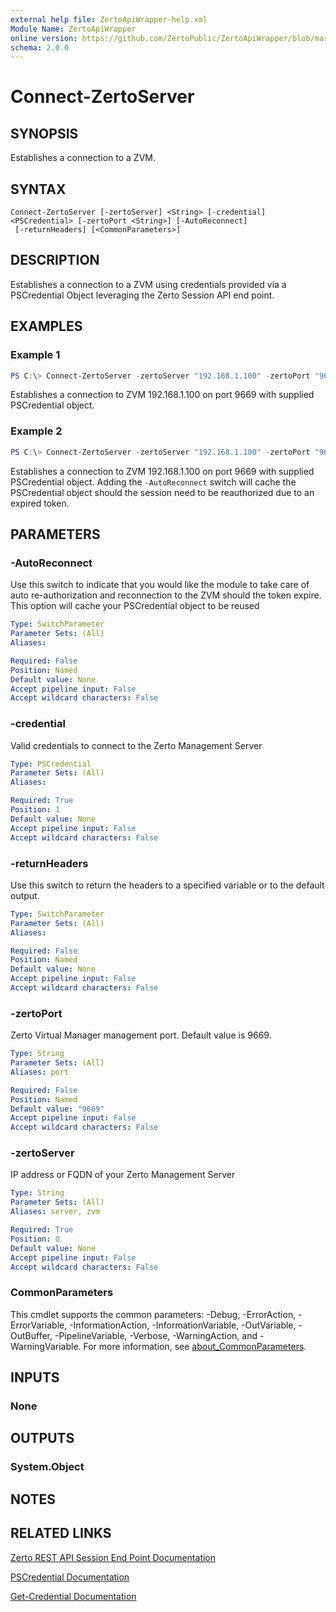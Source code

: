 ```yaml
---
external help file: ZertoApiWrapper-help.xml
Module Name: ZertoApiWrapper
online version: https://github.com/ZertoPublic/ZertoApiWrapper/blob/master/docs/Connect-ZertoServer.md
schema: 2.0.0
---
```


# Connect-ZertoServer

## SYNOPSIS
Establishes a connection to a ZVM.

## SYNTAX

```
Connect-ZertoServer [-zertoServer] <String> [-credential] <PSCredential> [-zertoPort <String>] [-AutoReconnect]
 [-returnHeaders] [<CommonParameters>]
```

## DESCRIPTION
Establishes a connection to a ZVM using credentials provided via a PSCredential Object leveraging the Zerto Session API end point.

## EXAMPLES

### Example 1
```powershell
PS C:\> Connect-ZertoServer -zertoServer "192.168.1.100" -zertoPort "9669" -credential $credential
```

Establishes a connection to ZVM 192.168.1.100 on port 9669 with supplied PSCredential object.

### Example 2
```powershell
PS C:\> Connect-ZertoServer -zertoServer "192.168.1.100" -zertoPort "9669" -credential $credential -AutoReconnect
```

Establishes a connection to ZVM 192.168.1.100 on port 9669 with supplied PSCredential object. Adding the `-AutoReconnect` switch
will cache the PSCredential object should the session need to be reauthorized due to an expired token.

## PARAMETERS

### -AutoReconnect
Use this switch to indicate that you would like the module to take care of auto re-authorization and reconnection to the ZVM should the token expire. This option will cache your PSCredential object to be reused

```yaml
Type: SwitchParameter
Parameter Sets: (All)
Aliases:

Required: False
Position: Named
Default value: None
Accept pipeline input: False
Accept wildcard characters: False
```

### -credential
Valid credentials to connect to the Zerto Management Server

```yaml
Type: PSCredential
Parameter Sets: (All)
Aliases:

Required: True
Position: 1
Default value: None
Accept pipeline input: False
Accept wildcard characters: False
```

### -returnHeaders
Use this switch to return the headers to a specified variable or to the default output.

```yaml
Type: SwitchParameter
Parameter Sets: (All)
Aliases:

Required: False
Position: Named
Default value: None
Accept pipeline input: False
Accept wildcard characters: False
```

### -zertoPort
Zerto Virtual Manager management port.
Default value is 9669.

```yaml
Type: String
Parameter Sets: (All)
Aliases: port

Required: False
Position: Named
Default value: "9669"
Accept pipeline input: False
Accept wildcard characters: False
```

### -zertoServer
IP address or FQDN of your Zerto Management Server

```yaml
Type: String
Parameter Sets: (All)
Aliases: server, zvm

Required: True
Position: 0
Default value: None
Accept pipeline input: False
Accept wildcard characters: False
```

### CommonParameters
This cmdlet supports the common parameters: -Debug, -ErrorAction, -ErrorVariable, -InformationAction, -InformationVariable, -OutVariable, -OutBuffer, -PipelineVariable, -Verbose, -WarningAction, and -WarningVariable. For more information, see [about_CommonParameters](http://go.microsoft.com/fwlink/?LinkID=113216).

## INPUTS

### None
## OUTPUTS

### System.Object
## NOTES

## RELATED LINKS

[Zerto REST API Session End Point Documentation](http://s3.amazonaws.com/zertodownload_docs/Latest/Zerto%20Virtual%20Replication%20Zerto%20Virtual%20Manager%20%28ZVM%29%20-%20vSphere%20Online%20Help/index.html#page/RestfulAPIs%2FStatusAPIs.5.068.html%23)

[PSCredential Documentation](https://docs.microsoft.com/en-us/dotnet/api/system.management.automation.pscredential?view=pscore-6.0.0)

[Get-Credential Documentation](https://docs.microsoft.com/en-us/powershell/module/microsoft.powershell.security/get-credential?view=powershell-6)

